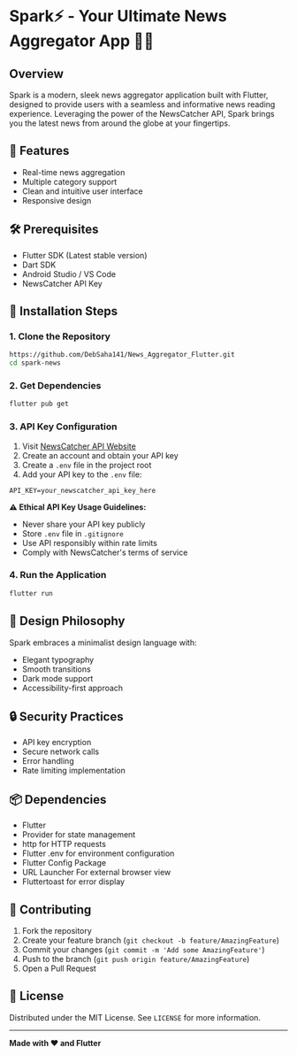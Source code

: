  # Spark⚡ - Your Ultimate News Aggregator App 📰💥


## Overview
Spark is a modern, sleek news aggregator application built with Flutter, designed to provide users with a seamless and informative news reading experience. Leveraging the power of the NewsCatcher API, Spark brings you the latest news from around the globe at your fingertips.


## 🌟 Features
- Real-time news aggregation
- Multiple category support
- Clean and intuitive user interface
- Responsive design


## 🛠 Prerequisites
- Flutter SDK (Latest stable version)
- Dart SDK
- Android Studio / VS Code
- NewsCatcher API Key


## 🔧 Installation Steps


### 1. Clone the Repository
```bash
https://github.com/DebSaha141/News_Aggregator_Flutter.git
cd spark-news
```


### 2. Get Dependencies
```bash
flutter pub get
```


### 3. API Key Configuration
1. Visit [NewsCatcher API Website](https://newscatcherapi.com/)
2. Create an account and obtain your API key
3. Create a `.env` file in the project root
4. Add your API key to the `.env` file:
```
API_KEY=your_newscatcher_api_key_here
```


**⚠️ Ethical API Key Usage Guidelines:**
- Never share your API key publicly
- Store `.env` file in `.gitignore`
- Use API responsibly within rate limits
- Comply with NewsCatcher's terms of service


### 4. Run the Application
```bash
flutter run
```


## 🎨 Design Philosophy
Spark embraces a minimalist design language with:
- Elegant typography
- Smooth transitions
- Dark mode support
- Accessibility-first approach


## 🔒 Security Practices
- API key encryption
- Secure network calls
- Error handling
- Rate limiting implementation


## 📦 Dependencies
- Flutter
- Provider for state management
- http for HTTP requests
- Flutter .env for environment configuration
- Flutter Config Package
- URL Launcher For external browser view
- Fluttertoast for error display


## 🤝 Contributing
1. Fork the repository
2. Create your feature branch (`git checkout -b feature/AmazingFeature`)
3. Commit your changes (`git commit -m 'Add some AmazingFeature'`)
4. Push to the branch (`git push origin feature/AmazingFeature`)
5. Open a Pull Request


## 📄 License
Distributed under the MIT License. See `LICENSE` for more information.


---


**Made with ❤️ and Flutter**

